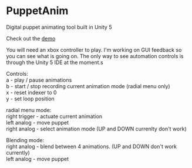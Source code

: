 # PuppetAnim
Digital puppet animating tool built in Unity 5

Check out the <a href="http://aidanarrowood.com/projects/Puppetanim/Builds.html">demo</a>

You will need an xbox controller to play. I'm working on GUI feedback so you can see what is going on.  The only way to see automation controls is through the Unity 5 IDE at the moment.s

Controls:<br>
a - play / pause animations<br>
b - start / stop recording current animation mode (radial menu only)<br>
x - reset indexer to 0<br>
y - set loop position<br>

radial menu mode:<br>
right trigger - actuate current animation<br>
left analog - move puppet<br>
right analog - select animation mode (UP and DOWN currenlty don't work)<br>

Blending mode:<br>
right analog - blend between 4 animations.  (UP and DOWN don't work currently)<br>
left analog - move puppet<br>